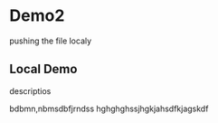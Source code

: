 # Demo2

pushing the file localy

## Local Demo

descriptios

bdbmn,nbmsdbfjrndss hghghghssjhgkjahsdfkjagskdf